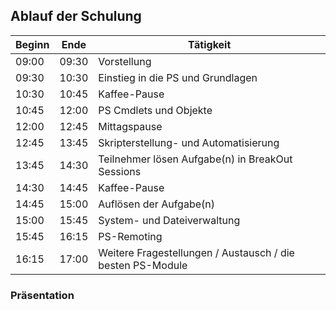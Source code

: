 ## Ablauf der Schulung
| Beginn | Ende | Tätigkeit |
| --- | --- | --- |
| 09:00 | 09:30 | Vorstellung |
| 09:30 | 10:30 | Einstieg in die PS und Grundlagen |
| 10:30 | 10:45 | Kaffee-Pause |
| 10:45 | 12:00 | PS Cmdlets und Objekte |
| 12:00 | 12:45 | Mittagspause |
| 12:45 | 13:45 | Skripterstellung- und Automatisierung |
| 13:45 | 14:30 | Teilnehmer lösen Aufgabe(n) in BreakOut Sessions |
| 14:30 | 14:45 | Kaffee-Pause |
| 14:45 | 15:00 | Auflösen der Aufgabe(n) |
| 15:00 | 15:45 | System- und Dateiverwaltung |
| 15:45 | 16:15 | PS-Remoting |
| 16:15 | 17:00 | Weitere Fragestellungen / Austausch / die besten PS-Module |

### Präsentation